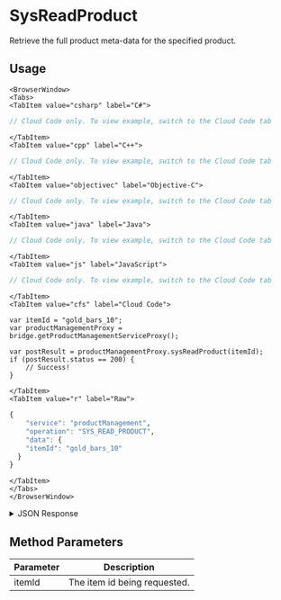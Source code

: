 # SysReadProduct

Retrieve the full product meta-data for the specified product.

<PartialServop service_name="productManagement" operation_name="SYS_READ_PRODUCT" />

## Usage

```mdx-code-block
<BrowserWindow>
<Tabs>
<TabItem value="csharp" label="C#">
```

```csharp
// Cloud Code only. To view example, switch to the Cloud Code tab
```

```mdx-code-block
</TabItem>
<TabItem value="cpp" label="C++">
```

```cpp
// Cloud Code only. To view example, switch to the Cloud Code tab
```

```mdx-code-block
</TabItem>
<TabItem value="objectivec" label="Objective-C">
```

```objectivec
// Cloud Code only. To view example, switch to the Cloud Code tab
```

```mdx-code-block
</TabItem>
<TabItem value="java" label="Java">
```

```java
// Cloud Code only. To view example, switch to the Cloud Code tab
```

```mdx-code-block
</TabItem>
<TabItem value="js" label="JavaScript">
```

```javascript
// Cloud Code only. To view example, switch to the Cloud Code tab
```

```mdx-code-block
</TabItem>
<TabItem value="cfs" label="Cloud Code">
```

```cfscript
var itemId = "gold_bars_10";
var productManagementProxy = bridge.getProductManagementServiceProxy();

var postResult = productManagementProxy.sysReadProduct(itemId);
if (postResult.status == 200) {
    // Success!
}
```

```mdx-code-block
</TabItem>
<TabItem value="r" label="Raw">
```

```r
{
	"service": "productManagement",
	"operation": "SYS_READ_PRODUCT",
	"data": {
    "itemId": "gold_bars_10"
  }
}
```

```mdx-code-block
</TabItem>
</Tabs>
</BrowserWindow>
```

<details>
<summary>JSON Response</summary>

```json
{
  "data": {
    "productDetails": {
      "gameId": "23783",
      "itemId": "gold_bars_10",
      "type": "Consumable",
      "iTunesSubscriptionType": null,
      "category": "gold",
      "title": "product",
      "description": "gold_bars_10",
      "imageUrl": null,
      "currency": {},
      "parentCurrency": {},
      "peerCurrency": {
        "deploypeer": {
          "gems": 1
        }
      },
      "defaultPriceId": 0,
      "prices": [
        {
          "priceId": 0,
          "referencePrice": 400,
          "storeData": {
            "amazon": {
              "id": "com.amazon.cunsumable.gold.v1"
            },
            "facebook": {
              "currencyList": [
                {
                  "currency": "USD",
                  "price": 6
                }
              ]
            },
            "googlePlay": {
              "id": "3"
            }
          }
        },
        {
          "priceId": 1,
          "referencePrice": 500,
          "storeData": {
            "amazon": {
              "id": "a"
            }
          }
        }
      ],
      "data": null,
      "createdAt": 1592542611282,
      "updatedAt": 1592543124830,
      "version": 7,
      "absoluteImageUrl": null
    }
  },
  "status": 200
}
```
</details>

## Method Parameters
Parameter | Description
--------- | -----------
itemId | The item id being requested.


